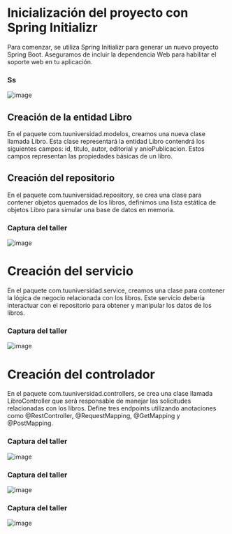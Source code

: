 # **Inicialización del proyecto con Spring Initializr**

Para comenzar, se utiliza Spring Initializr para generar un nuevo proyecto Spring Boot. Aseguramos de incluir la dependencia Web para habilitar el soporte web en tu aplicación.

### Ss
![image](https://github.com/Kss21ch/Web-API-de-Libro/assets/147552972/9ac296bc-dc99-4280-8687-fc740fa9f7f7)


## Creación de la entidad Libro 
En el paquete com.tuuniversidad.modelos, creamos una nueva clase llamada Libro. Esta clase representará la entidad Libro contendrá los siguientes campos: id, titulo, autor, editorial y anioPublicacion. Estos campos representan las propiedades básicas de un libro.

## Creación del repositorio
En el paquete com.tuuniversidad.repository, se crea una clase para contener objetos quemados de los libros, definimos una lista estática de objetos Libro para simular una base de datos en memoria.

### Captura del taller
![image](https://github.com/Kss21ch/Web-API-de-Libro/assets/147552972/2f60e44a-1cdb-4c12-814d-bce80d963d2f)


# Creación del servicio 
En el paquete com.tuuniversidad.service, creamos una clase para contener la lógica de negocio relacionada con los libros. Este servicio debería interactuar con el repositorio para obtener y manipular los datos de los libros.

### Captura del taller
![image](https://github.com/Kss21ch/Web-API-de-Libro/assets/147552972/694db03a-c6f9-4d0c-9f16-3234c91ab16d)

# Creación del controlador
En el paquete com.tuuniversidad.controllers, se crea una clase llamada LibroController que será responsable de manejar las solicitudes relacionadas con los libros. Define tres endpoints utilizando anotaciones como @RestController, @RequestMapping, @GetMapping y @PostMapping.

### Captura del taller
![image](https://github.com/Kss21ch/Web-API-de-Libro/assets/147552972/b84df7f0-7bb8-40ad-ab99-d72e1792f9bc) 

### Captura del taller
![image](https://github.com/Kss21ch/Web-API-de-Libro/assets/147552972/47d9a997-1465-4275-abe2-152482a1d528)

### Captura del taller
![image](https://github.com/Kss21ch/Web-API-de-Libro/assets/147552972/c52ba900-110f-4b40-85e4-c021860fb00e)





